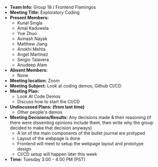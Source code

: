 * **Team Info:** Group 18 / Frontend Flamingos
* **Meeting Title:** Exploratory Coding
* **Present Members:**
  - Kunal Singla
  - Amal Kaduwela
  - Yue Zhuo
  - Avinash Nayak
  - Matthew Jiang
  - Anokhi Mehta
  - Angel Martinez
  - Sergio Talavera
  - Anudeep Alam
* **Absent Members:**
  - None
* **Meeting location:** Zoom
* **Meeting Subject:** Look at coding demos, Github CI/CD
* **Meeting Plan:**
  - Look At Code Demos
  - Discuss how to start the CI/CD
* **Undiscussed Plans: (from last time)** 
  - Other people's demos
* **Meeting Decisions/Results:** Any decisions made & their reasoning (if there were dissenting opinions include them, then write why the group decided to make that decision anyways)
  - A lot of the main components of the bullet journal are protyped
  - Layout of the webpage is done
  - Frontend will meet to setup the webpage layout and prototype design
  - CI/CD setup will happen later this week
* **Time:** Tuesday 3:00 - 4:00 PM (PST)